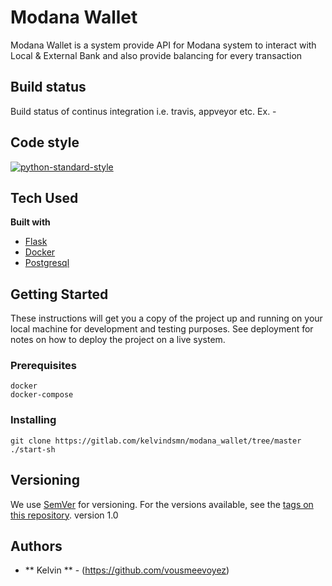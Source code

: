 # Modana Wallet

Modana Wallet is a system provide API for Modana system to interact with Local & External Bank and also provide balancing for every transaction

## Build status
Build status of continus integration i.e. travis, appveyor etc. Ex. - 

## Code style
[![python-standard-style](https://img.shields.io/badge/code%20style-standard-brightgreen.svg?style=flat)](https://www.python.org/dev/peps/pep-0008/)

## Tech Used
<b>Built with</b>
- [Flask](http://flask.pocoo.org)
- [Docker](https://www.docker.com)
- [Postgresql](https://www.postgresql.org)


## Getting Started
These instructions will get you a copy of the project up and running on your local machine for development and testing purposes. See deployment for notes on how to deploy the project on a live system.


### Prerequisites

```
docker
docker-compose

```

### Installing

```
git clone https://gitlab.com/kelvindsmn/modana_wallet/tree/master
./start-sh
```


## Versioning

We use [SemVer](http://semver.org/) for versioning. For the versions available, see the [tags on this repository](https://github.com/your/project/tags). 
version 1.0

## Authors

* ** Kelvin ** - (https://github.com/vousmeevoyez)

